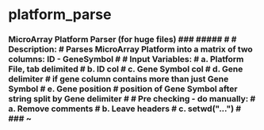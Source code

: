 # platform_parse
### MicroArray Platform Parser (for huge files) ### ##### # # Description: # Parses MicroArray Platform into a matrix of two columns: ID - GeneSymbol #  # Input Variables: # a. Platform File, tab delimited # b. ID col # c. Gene Symbol col # d. Gene delimiter # if gene column contains more than just Gene Symbol # e. Gene position # position of Gene Symbol after string split by Gene delimiter # # Pre checking - do manually: # a. Remove comments # b. Leave headers # c. setwd("...") # ### ~ ###
